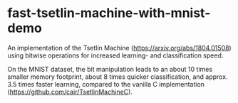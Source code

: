 # fast-tsetlin-machine-with-mnist-demo
An implementation of the Tsetlin Machine (https://arxiv.org/abs/1804.01508) using bitwise operations for increased learning- and classification speed.

On the MNIST dataset, the bit manipulation leads to an about 10 times smaller memory footprint, about 8 times quicker classification, and approx. 3.5 times faster learning, compared to the vanilla C implementation (https://github.com/cair/TsetlinMachineC). 

